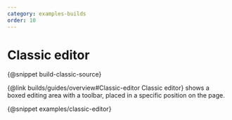 ```yaml
---
category: examples-builds
order: 10
---
```


# Classic editor

{@snippet build-classic-source}

{@link builds/guides/overview#Classic-editor Classic editor} shows a boxed editing area with a toolbar, placed in a specific position on the page.

{@snippet examples/classic-editor}
